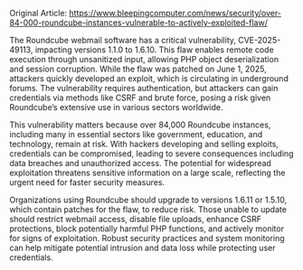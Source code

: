 Original Article: https://www.bleepingcomputer.com/news/security/over-84-000-roundcube-instances-vulnerable-to-actively-exploited-flaw/

The Roundcube webmail software has a critical vulnerability, CVE-2025-49113, impacting versions 1.1.0 to 1.6.10. This flaw enables remote code execution through unsanitized input, allowing PHP object deserialization and session corruption. While the flaw was patched on June 1, 2025, attackers quickly developed an exploit, which is circulating in underground forums. The vulnerability requires authentication, but attackers can gain credentials via methods like CSRF and brute force, posing a risk given Roundcube’s extensive use in various sectors worldwide.

This vulnerability matters because over 84,000 Roundcube instances, including many in essential sectors like government, education, and technology, remain at risk. With hackers developing and selling exploits, credentials can be compromised, leading to severe consequences including data breaches and unauthorized access. The potential for widespread exploitation threatens sensitive information on a large scale, reflecting the urgent need for faster security measures.

Organizations using Roundcube should upgrade to versions 1.6.11 or 1.5.10, which contain patches for the flaw, to reduce risk. Those unable to update should restrict webmail access, disable file uploads, enhance CSRF protections, block potentially harmful PHP functions, and actively monitor for signs of exploitation. Robust security practices and system monitoring can help mitigate potential intrusion and data loss while protecting user credentials.